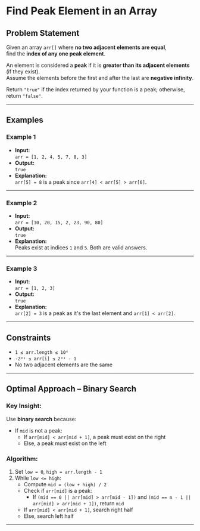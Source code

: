 # Find Peak Element in an Array

## Problem Statement

Given an array `arr[]` where **no two adjacent elements are equal**,  
find the **index of any one peak element**.

An element is considered a **peak** if it is **greater than its adjacent elements** (if they exist).  
Assume the elements before the first and after the last are **negative infinity**.

Return `"true"` if the index returned by your function is a peak; otherwise, return `"false"`.

---

## Examples

### Example 1

- **Input:**  
  `arr = [1, 2, 4, 5, 7, 8, 3]`  
- **Output:**  
  `true`  
- **Explanation:**  
  `arr[5] = 8` is a peak since `arr[4] < arr[5] > arr[6]`.

---

### Example 2

- **Input:**  
  `arr = [10, 20, 15, 2, 23, 90, 80]`  
- **Output:**  
  `true`  
- **Explanation:**  
  Peaks exist at indices `1` and `5`. Both are valid answers.

---

### Example 3

- **Input:**  
  `arr = [1, 2, 3]`  
- **Output:**  
  `true`  
- **Explanation:**  
  `arr[2] = 3` is a peak as it's the last element and `arr[1] < arr[2]`.

---

## Constraints

- `1 ≤ arr.length ≤ 10⁶`
- `-2³¹ ≤ arr[i] ≤ 2³¹ - 1`
- No two adjacent elements are the same

---

## Optimal Approach – Binary Search

### Key Insight:

Use **binary search** because:
- If `mid` is not a peak:
  - If `arr[mid] < arr[mid + 1]`, a peak must exist on the right
  - Else, a peak must exist on the left

### Algorithm:

1. Set `low = 0`, `high = arr.length - 1`
2. While `low <= high`:
   - Compute `mid = (low + high) / 2`
   - Check if `arr[mid]` is a peak:
     - If `(mid == 0 || arr[mid] > arr[mid - 1])` and `(mid == n - 1 || arr[mid] > arr[mid + 1])`, return `mid`
   - If `arr[mid] < arr[mid + 1]`, search right half
   - Else, search left half

---
